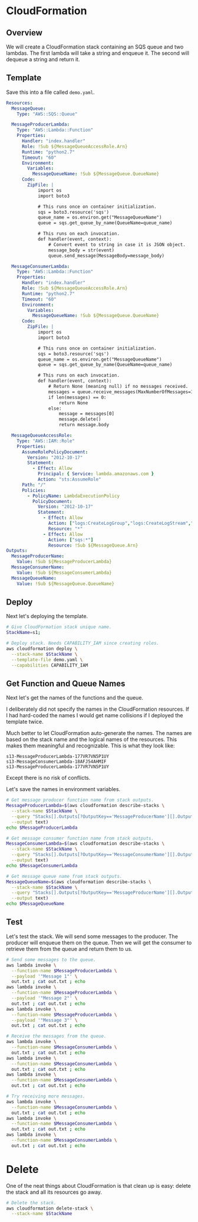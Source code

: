 # CloudFormation

## Overview

We will create a CloudFormation stack containing an SQS queue and two
lambdas. The first lambda will take a string and enqueue it. The
second will dequeue a string and return it.

## Template

Save this into a file called `demo.yaml`.

```yaml
Resources:
  MessageQueue:
    Type: "AWS::SQS::Queue"

  MessageProducerLambda:
    Type: "AWS::Lambda::Function"
    Properties: 
      Handler: "index.handler"
      Role: !Sub ${MessageQueueAccessRole.Arn}
      Runtime: "python2.7"
      Timeout: "60"
      Environment:
        Variables:
          MessageQueueName: !Sub ${MessageQueue.QueueName}
      Code:
        ZipFile: |
            import os
            import boto3

            # This runs once on container initialization.
            sqs = boto3.resource('sqs')
            queue_name = os.environ.get("MessageQueueName")
            queue = sqs.get_queue_by_name(QueueName=queue_name)

            # This runs on each invocation.
            def handler(event, context):
                # Convert event to string in case it is JSON object.
                message_body = str(event)
                queue.send_message(MessageBody=message_body)

  MessageConsumerLambda:
    Type: "AWS::Lambda::Function"
    Properties: 
      Handler: "index.handler"
      Role: !Sub ${MessageQueueAccessRole.Arn}
      Runtime: "python2.7"
      Timeout: "60"
      Environment:
        Variables:
          MessageQueueName: !Sub ${MessageQueue.QueueName}
      Code:
        ZipFile: |
            import os
            import boto3

            # This runs once on container initialization.
            sqs = boto3.resource('sqs')
            queue_name = os.environ.get("MessageQueueName")
            queue = sqs.get_queue_by_name(QueueName=queue_name)

            # This runs on each invocation.
            def handler(event, context):
                # Return None (meaning null) if no messages received.
                messages = queue.receive_messages(MaxNumberOfMessages=1)
                if len(messages) == 0: 
                    return None
                else:
                    message = messages[0]
                    message.delete()
                    return message.body

  MessageQueueAccessRole:
    Type: "AWS::IAM::Role"
    Properties:
      AssumeRolePolicyDocument:
        Version: "2012-10-17"
        Statement:
          - Effect: Allow
            Principal: { Service: lambda.amazonaws.com }
            Action: "sts:AssumeRole"
      Path: "/"
      Policies:
        - PolicyName: LambdaExecutionPolicy
          PolicyDocument:
            Version: "2012-10-17"
            Statement: 
              - Effect: Allow
                Action: ["logs:CreateLogGroup","logs:CreateLogStream","logs:PutLogEvents"]
                Resource: "*"
              - Effect: Allow
                Action: ["sqs:*"]
                Resource: !Sub ${MessageQueue.Arn}
Outputs:
  MessageProducerName:
    Value: !Sub ${MessageProducerLambda}
  MessageConsumerName:
    Value: !Sub ${MessageConsumerLambda}
  MessageQueueName:
    Value: !Sub ${MessageQueue.QueueName}
```

## Deploy

Next let's deploying the template. 

```bash
# Give CloudFormation stack unique name.
StackName=s1; 

# Deploy stack. Needs CAPABILITY_IAM since creating roles.
aws cloudformation deploy \
  --stack-name $StackName \
  --template-file demo.yaml \
  --capabilities CAPABILITY_IAM
```

## Get Function and Queue Names

Next let's get the names of the functions and the queue. 

I deliberately did not specify the names in the CloudFormation
resources. If I had hard-coded the names I would get name collisions
if I deployed the template twice.

Much better to let CloudFormation auto-generate the names. The names
are based on the stack name and the logical names of the resources.
This makes them meaningful and recognizable. This is what they look
like:

```
s13-MessageProducerLambda-177VR7VN5P1UY
s13-MessageConsumerLambda-18AFJ54AHMIF
s13-MessageProducerLambda-177VR7VN5P1UY
```

Except there is no risk of conflicts.

Let's save the names in environment variables.

```bash
# Get message producer function name from stack outputs.
MessageProducerLambda=$(aws cloudformation describe-stacks \
  --stack-name $StackName \
  --query "Stacks[].Outputs[?OutputKey=='MessageProducerName'][].OutputValue" \
  --output text) 
echo $MessageProducerLambda 

# Get message consumer function name from stack outputs.
MessageConsumerLambda=$(aws cloudformation describe-stacks \
  --stack-name $StackName \
  --query "Stacks[].Outputs[?OutputKey=='MessageConsumerName'][].OutputValue" \
  --output text) 
echo $MessageConsumerLambda 

# Get message queue name from stack outputs.
MessageQueueName=$(aws cloudformation describe-stacks \
  --stack-name $StackName \
  --query "Stacks[].Outputs[?OutputKey=='MessageProducerName'][].OutputValue" \
  --output text) 
echo $MessageQueueName 
```

## Test

Let's test the stack. We will send some messages to the producer. The
producer will enqueue them on the queue. Then we will get the consumer
to retrieve them from the queue and return them to us.

```bash
# Send some messages to the queue.
aws lambda invoke \
  --function-name $MessageProducerLambda \
  --payload '"Message 1"' \
  out.txt ; cat out.txt ; echo
aws lambda invoke \
  --function-name $MessageProducerLambda \
  --payload '"Message 2"' \
  out.txt ; cat out.txt ; echo 
aws lambda invoke \
  --function-name $MessageProducerLambda \
  --payload '"Message 3"' \
  out.txt ; cat out.txt ; echo

# Receive the messages from the queue.
aws lambda invoke \
  --function-name $MessageConsumerLambda \
  out.txt ; cat out.txt ; echo
aws lambda invoke \
  --function-name $MessageConsumerLambda \
  out.txt ; cat out.txt ; echo
aws lambda invoke \
  --function-name $MessageConsumerLambda \
  out.txt ; cat out.txt ; echo

# Try receiving more messages.
aws lambda invoke \
  --function-name $MessageConsumerLambda \
  out.txt ; cat out.txt ; echo
aws lambda invoke \
  --function-name $MessageConsumerLambda \
  out.txt ; cat out.txt ; echo
aws lambda invoke \
  --function-name $MessageConsumerLambda \
  out.txt ; cat out.txt ; echo
```

# Delete

One of the neat things about CloudFormation is that clean up is easy:
delete the stack and all its resources go away.

```bash
# Delete the stack.
aws cloudformation delete-stack \
  --stack-name $StackName
```
